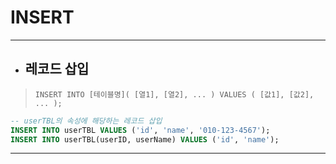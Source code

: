 # INSERT

***

* ## 레코드 삽입

> `INSERT INTO [테이블명]( [열1], [열2], ... ) VALUES ( [값1], [값2], ... );`

```sql
-- userTBL의 속성에 해당하는 레코드 삽입
INSERT INTO userTBL VALUES ('id', 'name', '010-123-4567');                 -- 전부 삽입시 생략
INSERT INTO userTBL(userID, userName) VALUES ('id', 'name');               -- 일부 삽입시 해당 속성 명시
```

***

